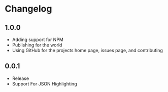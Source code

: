 # Changelog

## 1.0.0

* Adding support for NPM
* Publishing for the world
* Using GitHub for the projects home page, issues page, and contributing

## 0.0.1
* Release
* Support For JSON Highlighting